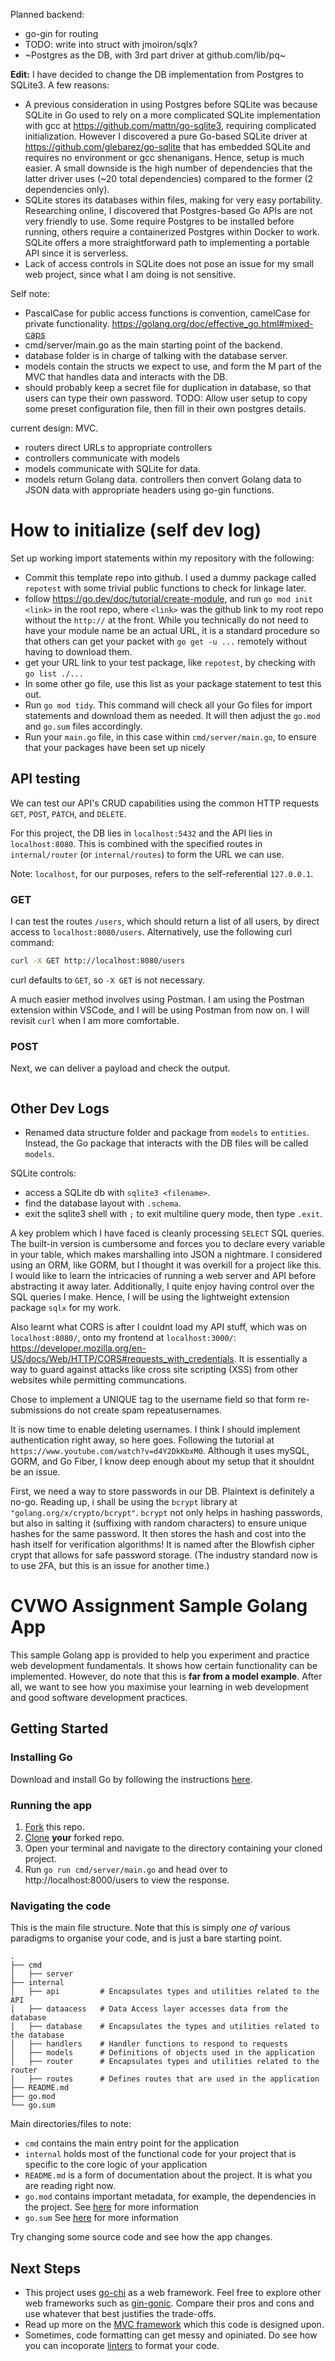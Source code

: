 Planned backend:
- go-gin for routing
- TODO: write into struct with jmoiron/sqlx?
- ~Postgres as the DB, with 3rd part driver at github.com/lib/pq~
  
**Edit:** I have decided to change the DB implementation from Postgres to SQLite3. A few reasons:
  - A previous consideration in using Postgres before SQLite was because SQLite in Go used to rely on a more complicated SQLite implementation with gcc at https://github.com/mattn/go-sqlite3, requiring complicated initialization. However I discovered a pure Go-based SQLite driver at https://github.com/glebarez/go-sqlite that has embedded SQLite and requires no environment or gcc shenanigans. Hence, setup is much easier. A small downside is the high number of dependencies that the latter driver uses (~20 total dependencies) compared to the former (2 dependencies only).
  - SQLite stores its databases within files, making for very easy portability. Researching online, I discovered that Postgres-based Go APIs are not very friendly to use. Some require Postgres to be installed before running, others require a containerized Postgres within Docker to work. SQLite offers a more straightforward path to implementing a portable API since it is serverless.
  - Lack of access controls in SQLite does not pose an issue for my small web project, since what I am doing is not sensitive.

  Self note:
  - PascalCase for public access functions is convention, camelCase for private functionality. https://golang.org/doc/effective_go.html#mixed-caps
  - cmd/server/main.go as the main starting point of the backend.
  - database folder is in charge of talking with the database server.
  - models contain the structs we expect to use, and form the M part of the MVC that handles data and interacts with the DB.
  - should probably keep a secret file for duplication in database, so that users can type their own password. TODO: Allow user setup to copy some preset configuration file, then fill in their own postgres details.

current design: MVC.
- routers direct URLs to appropriate controllers
- controllers communicate with models
- models communicate with SQLite for data.
- models return Golang data. controllers then convert Golang data to JSON data with appropriate headers using go-gin functions.

# How to initialize (self dev log)
Set up working import statements within my repository with the following:
- Commit this template repo into github. I used a dummy package called `repotest` with some trivial public functions to check for linkage later.
- follow https://go.dev/doc/tutorial/create-module, and run `go mod init <link>` in the root repo, where `<link>` was the github link to my root repo without the `http://` at the front. While you technically do not need to have your module name be an actual URL, it is a standard procedure so that others can get your packet with `go get -u ...` remotely without having to download them.
- get your URL link to your test package, like `repotest`, by checking with `go list ./...`
- In some other go file, use this list as your package statement to test this out.
- Run `go mod tidy`. This command will check all your Go files for import statements and download them as needed. It will then adjust the `go.mod` and `go.sum` files accordingly.
- Run your `main.go` file, in this case within `cmd/server/main.go`, to ensure that your packages have been set up nicely

## API testing
We can test our API's CRUD capabilities using the common HTTP requests `GET`, `POST`, `PATCH`, and `DELETE`.

For this project, the DB lies in `localhost:5432` and the API lies in `localhost:8080`. This is combined with the specified routes in `internal/router` (or `internal/routes`) to form the URL we can use.

Note: `localhost`, for our purposes, refers to the self-referential `127.0.0.1`.

### GET
I can test the routes `/users`, which should return a list of all users, by direct access to `localhost:8080/users`. Alternatively, use the following curl command:
```Bash
curl -X GET http://localhost:8080/users
```
curl defaults to `GET`, so `-X GET` is not necessary.

A much easier method involves using Postman. I am using the Postman extension within VSCode, and I will be using Postman from now on. I will revisit `curl` when I am more comfortable.

### POST
Next, we can deliver a payload and check the output.
```Bash

```

## Other Dev Logs

- Renamed data structure folder and package from `models` to `entities`. Instead, the Go package that interacts with the DB files will be called `models`.

SQLite controls: 
- access a SQLite db with `sqlite3 <filename>`.
- find the database layout with `.schema`.
- exit the sqlite3 shell with `;` to exit multiline query mode, then type `.exit`.

A key problem which I have faced is cleanly processing `SELECT` SQL queries. The built-in version is cumbersome and forces you to declare every variable in your table, which makes marshalling into JSON a nightmare. I considered using an ORM, like GORM, but I thought it was overkill for a project like this. I would like to learn the intricacies of running a web server and API before abstracting it away later. Additionally, I quite enjoy having control over the SQL queries I make. Hence, I will be using the lightweight extension package `sqlx` for my work.

Also learnt what CORS is after I couldnt load my API stuff, which was on `localhost:8080/`, onto my frontend at `localhost:3000/`: https://developer.mozilla.org/en-US/docs/Web/HTTP/CORS#requests_with_credentials.
It is essentially a way to guard against attacks like cross site scripting (XSS) from other websites while permitting communcations.

Chose to implement a UNIQUE tag to the username field so that form re-submissions do not create spam repeatusernames.

It is now time to enable deleting usernames. I think I should implement authentication right away, so here goes. Following the tutorial at `https://www.youtube.com/watch?v=d4Y2DkKbxM0`. Although it uses mySQL, GORM, and Go Fiber, I know deep enough about my setup that it shouldnt be an issue.

First, we need a way to store passwords in our DB. Plaintext is definitely a no-go. Reading up, i shall be using the `bcrypt` library at `"golang.org/x/crypto/bcrypt"`. `bcrypt` not only helps in hashing passwords, but also in salting it (suffixing with random characters) to ensure unique hashes for the same password. It then stores the hash and cost into the hash itself for verification algorithms! It is named after the Blowfish cipher crypt that allows for safe password storage. (The industry standard now is to use 2FA, but this is an issue for another time.)



# CVWO Assignment Sample Golang App

This sample Golang app is provided to help you experiment and practice web development fundamentals.
It shows how certain functionality can be implemented.
However, do note that this is **far from a model example**.
After all, we want to see how you maximise your learning in web development
and good software development practices.

## Getting Started

### Installing Go

Download and install Go by following the instructions [here](https://go.dev/doc/install).

### Running the app
1. [Fork](https://docs.github.com/en/get-started/quickstart/fork-a-repo#forking-a-repository) this repo.
2. [Clone](https://docs.github.com/en/get-started/quickstart/fork-a-repo#cloning-your-forked-repository) **your** forked repo.
3. Open your terminal and navigate to the directory containing your cloned project.
4. Run `go run cmd/server/main.go` and head over to http://localhost:8000/users to view the response.


### Navigating the code
This is the main file structure. Note that this is simply *one of* various paradigms to organise your code, and is just a bare starting point.
```
.
├── cmd
│   ├── server
├── internal
│   ├── api         # Encapsulates types and utilities related to the API
│   ├── dataacess   # Data Access layer accesses data from the database
│   ├── database    # Encapsulates the types and utilities related to the database
│   ├── handlers    # Handler functions to respond to requests
│   ├── models      # Definitions of objects used in the application
│   ├── router      # Encapsulates types and utilities related to the router
│   ├── routes      # Defines routes that are used in the application
├── README.md
├── go.mod
└── go.sum
```

Main directories/files to note:
* `cmd` contains the main entry point for the application
* `internal` holds most of the functional code for your project that is specific to the core logic of your application
* `README.md` is a form of documentation about the project. It is what you are reading right now.
* `go.mod` contains important metadata, for example, the dependencies in the project. See [here](https://go.dev/ref/mod) for more information
* `go.sum` See [here](https://go.dev/ref/mod) for more information

Try changing some source code and see how the app changes.

## Next Steps

* This project uses [go-chi](https://github.com/go-chi/chi) as a web framework. Feel free to explore other web frameworks such as [gin-gonic](https://github.com/gin-gonic/gin). Compare their pros and cons and use whatever that best justifies the trade-offs.
* Read up more on the [MVC framework](https://developer.mozilla.org/en-US/docs/Glossary/MVC) which this code is designed upon.
* Sometimes, code formatting can get messy and opiniated. Do see how you can incoporate [linters](https://github.com/golangci/golangci-lint) to format your code.
